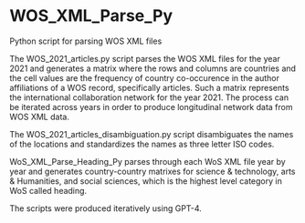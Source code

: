 # WOS_XML_Parse_Py
Python script for parsing WOS XML files

The WOS_2021_articles.py script parses the WOS XML files for the year 2021 and generates a matrix where the rows and columns are countries and the cell values are the frequency of country co-occurence in the author affiliations of a WOS record, specifically articles. Such a matrix represents the international collaboration network for the year 2021. The process can be iterated across years in order to produce longitudinal network data from WOS XML data.  

The WOS_2021_articles_disambiguation.py script disambiguates the names of the locations and standardizes the names as three letter ISO codes. 

WoS_XML_Parse_Heading_Py parses through each WoS XML file year by year and generates country-country matrixes for science & technology, arts & Humanities, and social sciences, which is the highest level category in WoS called heading. 

The scripts were produced iteratively using GPT-4.
